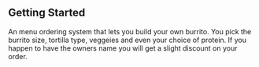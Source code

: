 ## Getting Started
An menu ordering system that lets you build your own burrito. You pick the burrito size, tortilla type, veggeies and even your choice of protein.
If you happen to have the owners name you will get a slight discount on your order.